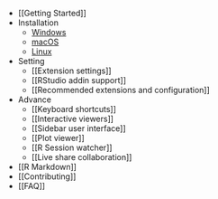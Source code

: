 * [[Getting Started]]
* Installation
  * [Windows](https://github.com/Ikuyadeu/vscode-R/wiki/Installation:-Windows)
  * [macOS](https://github.com/Ikuyadeu/vscode-R/wiki/Installation:-macOS)
  * [Linux](https://github.com/Ikuyadeu/vscode-R/wiki/Installation:-Linux)
* Setting
  * [[Extension settings]]
  * [[RStudio addin support]]
  * [[Recommended extensions and configuration]]
* Advance
  * [[Keyboard shortcuts]]
  * [[Interactive viewers]]
  * [[Sidebar user interface]]
  * [[Plot viewer]]
  * [[R Session watcher]]
  * [[Live share collaboration]]
* [[R Markdown]]
* [[Contributing]]
* [[FAQ]]